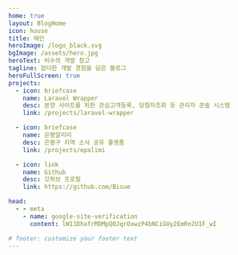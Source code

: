 ```yaml
---
home: true
layout: BlogHome
icon: house
title: 메인
heroImage: /logo_black.svg
bgImage: /assets/hero.jpg
heroText: 비수의 개발 창고
tagline: 잡다한 개발 경험을 담은 블로그
heroFullScreen: true
projects:
  - icon: briefcase
    name: Laravel Wrapper
    desc: 분양 사이트를 위한 관심고객등록, 당첨자조회 등 관리자 콘솔 시스템
    link: /projects/laravel-wrapper

  - icon: briefcase
    name: 은평알리미
    desc: 은평구 지역 소식 공유 플랫폼
    link: /projects/epalimi

  - icon: link
    name: Github
    desc: 깃허브 프로필
    link: https://github.com/Bisue

head:
  - - meta
    - name: google-site-verification
      content: lW11DhafrMDMpQ0JqrOxwzP4bNCiGUy2EmRn2U1F_wI

# footer: customize your footer text
---
```

